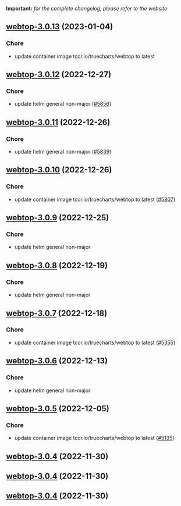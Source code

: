 **Important:**
*for the complete changelog, please refer to the website*




## [webtop-3.0.13](https://github.com/truecharts/charts/compare/webtop-3.0.12...webtop-3.0.13) (2023-01-04)

### Chore

- update container image tccr.io/truecharts/webtop to latest
  
  


## [webtop-3.0.12](https://github.com/truecharts/charts/compare/webtop-3.0.11...webtop-3.0.12) (2022-12-27)

### Chore

- update helm general non-major ([#5856](https://github.com/truecharts/charts/issues/5856))
  
  


## [webtop-3.0.11](https://github.com/truecharts/charts/compare/webtop-3.0.10...webtop-3.0.11) (2022-12-26)

### Chore

- update helm general non-major ([#5839](https://github.com/truecharts/charts/issues/5839))
  
  


## [webtop-3.0.10](https://github.com/truecharts/charts/compare/webtop-3.0.9...webtop-3.0.10) (2022-12-26)

### Chore

- update container image tccr.io/truecharts/webtop to latest ([#5807](https://github.com/truecharts/charts/issues/5807))
  
  


## [webtop-3.0.9](https://github.com/truecharts/charts/compare/webtop-3.0.8...webtop-3.0.9) (2022-12-25)

### Chore

- update helm general non-major
  
  


## [webtop-3.0.8](https://github.com/truecharts/charts/compare/webtop-3.0.7...webtop-3.0.8) (2022-12-19)

### Chore

- update helm general non-major
  
  


## [webtop-3.0.7](https://github.com/truecharts/charts/compare/webtop-3.0.6...webtop-3.0.7) (2022-12-18)

### Chore

- update container image tccr.io/truecharts/webtop to latest ([#5355](https://github.com/truecharts/charts/issues/5355))
  
  


## [webtop-3.0.6](https://github.com/truecharts/charts/compare/webtop-3.0.5...webtop-3.0.6) (2022-12-13)

### Chore

- update helm general non-major
  
  


## [webtop-3.0.5](https://github.com/truecharts/charts/compare/webtop-3.0.4...webtop-3.0.5) (2022-12-05)

### Chore

- update container image tccr.io/truecharts/webtop to latest ([#5135](https://github.com/truecharts/charts/issues/5135))
  
  


## [webtop-3.0.4](https://github.com/truecharts/charts/compare/webtop-3.0.2...webtop-3.0.4) (2022-11-30)




## [webtop-3.0.4](https://github.com/truecharts/charts/compare/webtop-3.0.2...webtop-3.0.4) (2022-11-30)




## [webtop-3.0.4](https://github.com/truecharts/charts/compare/webtop-3.0.2...webtop-3.0.4) (2022-11-30)

